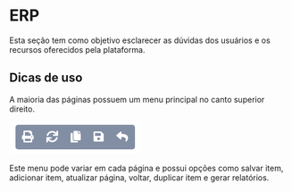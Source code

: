 # ERP

Esta seção tem como objetivo esclarecer as dúvidas dos usuários e os recursos oferecidos pela plataforma.

## Dicas de uso

A maioria das páginas possuem um menu principal no canto superior direito.

![Imagem Menu Geral de P&#xE1;ginas](../.gitbook/assets/menu-principal-paginas.png)

Este menu pode variar em cada página e possui opções como salvar item, adicionar item, atualizar página, voltar, duplicar item e gerar relatórios.

